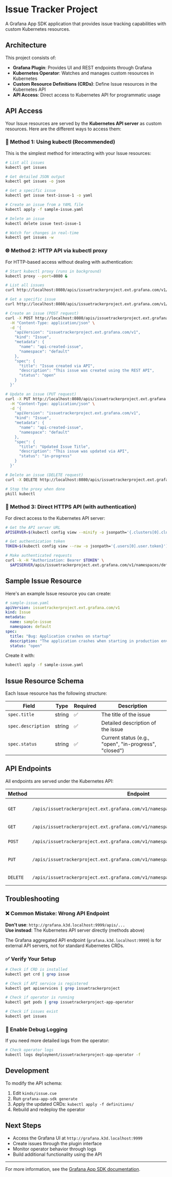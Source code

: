 # Issue Tracker Project

A Grafana App SDK application that provides issue tracking capabilities with custom Kubernetes resources.

## Architecture

This project consists of:

- **Grafana Plugin**: Provides UI and REST endpoints through Grafana
- **Kubernetes Operator**: Watches and manages custom resources in Kubernetes  
- **Custom Resource Definitions (CRDs)**: Define Issue resources in the Kubernetes API
- **API Access**: Direct access to Kubernetes API for programmatic usage

## API Access

Your Issue resources are served by the **Kubernetes API server** as custom resources. Here are the different ways to access them:

### 🎯 Method 1: Using kubectl (Recommended)

This is the simplest method for interacting with your Issue resources:

```bash
# List all issues
kubectl get issues

# Get detailed JSON output
kubectl get issues -o json

# Get a specific issue
kubectl get issue test-issue-1 -o yaml

# Create an issue from a YAML file
kubectl apply -f sample-issue.yaml

# Delete an issue  
kubectl delete issue test-issue-1

# Watch for changes in real-time
kubectl get issues -w
```

### 🌐 Method 2: HTTP API via kubectl proxy

For HTTP-based access without dealing with authentication:

```bash
# Start kubectl proxy (runs in background)
kubectl proxy --port=8080 &

# List all issues
curl http://localhost:8080/apis/issuetrackerproject.ext.grafana.com/v1/namespaces/default/issues

# Get a specific issue
curl http://localhost:8080/apis/issuetrackerproject.ext.grafana.com/v1/namespaces/default/issues/test-issue-1

# Create an issue (POST request)
curl -X POST http://localhost:8080/apis/issuetrackerproject.ext.grafana.com/v1/namespaces/default/issues \
  -H "Content-Type: application/json" \
  -d '{
    "apiVersion": "issuetrackerproject.ext.grafana.com/v1",
    "kind": "Issue",
    "metadata": {
      "name": "api-created-issue",
      "namespace": "default"
    },
    "spec": {
      "title": "Issue created via API",
      "description": "This issue was created using the REST API",
      "status": "open"
    }
  }'

# Update an issue (PUT request)
curl -X PUT http://localhost:8080/apis/issuetrackerproject.ext.grafana.com/v1/namespaces/default/issues/api-created-issue \
  -H "Content-Type: application/json" \
  -d '{
    "apiVersion": "issuetrackerproject.ext.grafana.com/v1",
    "kind": "Issue",
    "metadata": {
      "name": "api-created-issue",
      "namespace": "default"
    },
    "spec": {
      "title": "Updated Issue Title",
      "description": "This issue was updated via API",
      "status": "in-progress"
    }
  }'

# Delete an issue (DELETE request)
curl -X DELETE http://localhost:8080/apis/issuetrackerproject.ext.grafana.com/v1/namespaces/default/issues/api-created-issue

# Stop the proxy when done
pkill kubectl
```

### 🔐 Method 3: Direct HTTPS API (with authentication)

For direct access to the Kubernetes API server:

```bash
# Get the API server URL
APISERVER=$(kubectl config view --minify -o jsonpath='{.clusters[0].cluster.server}')

# Get authentication token
TOKEN=$(kubectl config view --raw -o jsonpath='{.users[0].user.token}')

# Make authenticated requests
curl -k -H "Authorization: Bearer $TOKEN" \
  $APISERVER/apis/issuetrackerproject.ext.grafana.com/v1/namespaces/default/issues
```

## Sample Issue Resource

Here's an example Issue resource you can create:

```yaml
# sample-issue.yaml
apiVersion: issuetrackerproject.ext.grafana.com/v1
kind: Issue
metadata:
  name: sample-issue
  namespace: default
spec:
  title: "Bug: Application crashes on startup"
  description: "The application crashes when starting in production environment. Stack trace shows null pointer exception in main method."
  status: "open"
```

Create it with:
```bash
kubectl apply -f sample-issue.yaml
```

## Issue Resource Schema

Each Issue resource has the following structure:

| Field | Type | Required | Description |
|-------|------|----------|-------------|
| `spec.title` | string | ✅ | The title of the issue |
| `spec.description` | string | ✅ | Detailed description of the issue |
| `spec.status` | string | ✅ | Current status (e.g., "open", "in-progress", "closed") |

## API Endpoints

All endpoints are served under the Kubernetes API:

| Method | Endpoint | Description |
|--------|----------|-------------|
| `GET` | `/apis/issuetrackerproject.ext.grafana.com/v1/namespaces/{namespace}/issues` | List all issues in namespace |
| `GET` | `/apis/issuetrackerproject.ext.grafana.com/v1/namespaces/{namespace}/issues/{name}` | Get specific issue |
| `POST` | `/apis/issuetrackerproject.ext.grafana.com/v1/namespaces/{namespace}/issues` | Create new issue |
| `PUT` | `/apis/issuetrackerproject.ext.grafana.com/v1/namespaces/{namespace}/issues/{name}` | Update existing issue |
| `DELETE` | `/apis/issuetrackerproject.ext.grafana.com/v1/namespaces/{namespace}/issues/{name}` | Delete issue |

## Troubleshooting

### ❌ Common Mistake: Wrong API Endpoint

**Don't use**: `http://grafana.k3d.localhost:9999/apis/...`  
**Use instead**: The Kubernetes API server directly (methods above)

The Grafana aggregated API endpoint (`grafana.k3d.localhost:9999`) is for external API servers, not for standard Kubernetes CRDs.

### ✅ Verify Your Setup

```bash
# Check if CRD is installed
kubectl get crd | grep issue

# Check if API service is registered  
kubectl get apiservices | grep issuetrackerproject

# Check if operator is running
kubectl get pods | grep issuetrackerproject-app-operator

# Check if issues exist
kubectl get issues
```

### 📝 Enable Debug Logging

If you need more detailed logs from the operator:

```bash
# Check operator logs
kubectl logs deployment/issuetrackerproject-app-operator -f
```

## Development

To modify the API schema:

1. Edit `kinds/issue.cue`
2. Run `grafana-app-sdk generate`
3. Apply the updated CRDs: `kubectl apply -f definitions/`
4. Rebuild and redeploy the operator

## Next Steps

- Access the Grafana UI at `http://grafana.k3d.localhost:9999`
- Create issues through the plugin interface
- Monitor operator behavior through logs
- Build additional functionality using the API

---

For more information, see the [Grafana App SDK documentation](https://github.com/grafana/grafana-app-sdk). 
